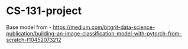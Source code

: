 # CS-131-project

Base model from - https://medium.com/bitgrit-data-science-publication/building-an-image-classification-model-with-pytorch-from-scratch-f10452073212
